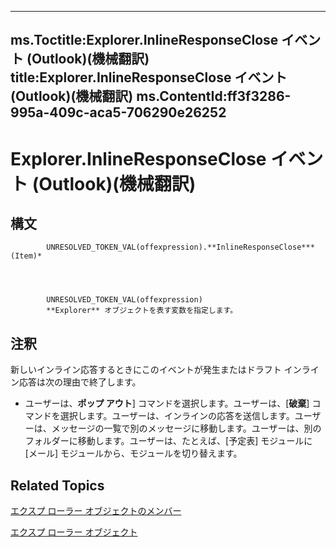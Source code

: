 
---
ms.Toctitle:Explorer.InlineResponseClose イベント (Outlook)(機械翻訳)
title:Explorer.InlineResponseClose イベント (Outlook)(機械翻訳)
ms.ContentId:ff3f3286-995a-409c-aca5-706290e26252
---
# Explorer.InlineResponseClose イベント (Outlook)(機械翻訳)





## 構文

            UNRESOLVED_TOKEN_VAL(offexpression).**InlineResponseClose***(Item)*




            UNRESOLVED_TOKEN_VAL(offexpression)
            **Explorer** オブジェクトを表す変数を指定します。



## 注釈
新しいインライン応答するときにこのイベントが発生またはドラフト インライン応答は次の理由で終了します。

- ユーザーは、**ポップ アウト**] コマンドを選択します。ユーザーは、[**破棄**] コマンドを選択します。ユーザーは、インラインの応答を送信します。ユーザーは、メッセージの一覧で別のメッセージに移動します。ユーザーは、別のフォルダーに移動します。ユーザーは、たとえば、[予定表] モジュールに [メール] モジュールから、モジュールを切り替えます。




## Related Topics

[エクスプ ローラー オブジェクトのメンバー](4412c507-4dcd-6005-b9c8-11824624250d.md)

[エクスプ ローラー オブジェクト](026591e5-049f-503a-4166-34e6dbc225fb.md)




